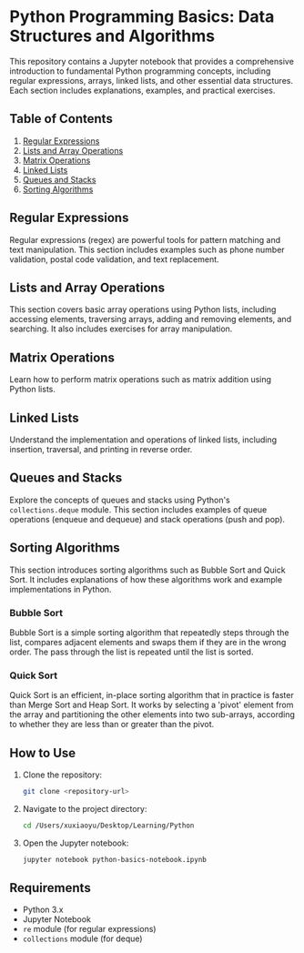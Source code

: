 # Python Programming Basics: Data Structures and Algorithms

This repository contains a Jupyter notebook that provides a comprehensive introduction to fundamental Python programming concepts, including regular expressions, arrays, linked lists, and other essential data structures. Each section includes explanations, examples, and practical exercises.

## Table of Contents

1. [Regular Expressions](#regular-expressions)
2. [Lists and Array Operations](#lists-and-array-operations)
3. [Matrix Operations](#matrix-operations)
4. [Linked Lists](#linked-lists)
5. [Queues and Stacks](#queues-and-stacks)
6. [Sorting Algorithms](#sorting-algorithms)

## Regular Expressions

Regular expressions (regex) are powerful tools for pattern matching and text manipulation. This section includes examples such as phone number validation, postal code validation, and text replacement.

## Lists and Array Operations

This section covers basic array operations using Python lists, including accessing elements, traversing arrays, adding and removing elements, and searching. It also includes exercises for array manipulation.

## Matrix Operations

Learn how to perform matrix operations such as matrix addition using Python lists.

## Linked Lists

Understand the implementation and operations of linked lists, including insertion, traversal, and printing in reverse order.

## Queues and Stacks

Explore the concepts of queues and stacks using Python's `collections.deque` module. This section includes examples of queue operations (enqueue and dequeue) and stack operations (push and pop).

## Sorting Algorithms

This section introduces sorting algorithms such as Bubble Sort and Quick Sort. It includes explanations of how these algorithms work and example implementations in Python.

### Bubble Sort

Bubble Sort is a simple sorting algorithm that repeatedly steps through the list, compares adjacent elements and swaps them if they are in the wrong order. The pass through the list is repeated until the list is sorted.

### Quick Sort

Quick Sort is an efficient, in-place sorting algorithm that in practice is faster than Merge Sort and Heap Sort. It works by selecting a 'pivot' element from the array and partitioning the other elements into two sub-arrays, according to whether they are less than or greater than the pivot.

## How to Use

1. Clone the repository:

    ```sh
    git clone <repository-url>
    ```

2. Navigate to the project directory:

    ```sh
    cd /Users/xuxiaoyu/Desktop/Learning/Python
    ```

3. Open the Jupyter notebook:

    ```sh
    jupyter notebook python-basics-notebook.ipynb
    ```

## Requirements

- Python 3.x
- Jupyter Notebook
- `re` module (for regular expressions)
- `collections` module (for deque)

